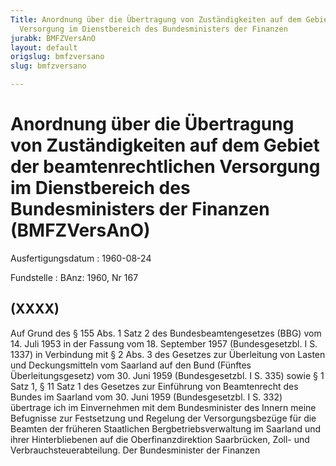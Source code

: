 ```yaml
---
Title: Anordnung über die Übertragung von Zuständigkeiten auf dem Gebiet der beamtenrechtlichen
  Versorgung im Dienstbereich des Bundesministers der Finanzen
jurabk: BMFZVersAnO
layout: default
origslug: bmfzversano
slug: bmfzversano

---
```


# Anordnung über die Übertragung von Zuständigkeiten auf dem Gebiet der beamtenrechtlichen Versorgung im Dienstbereich des Bundesministers der Finanzen (BMFZVersAnO)

Ausfertigungsdatum
:   1960-08-24

Fundstelle
:   BAnz: 1960, Nr 167



## (XXXX)

Auf Grund des § 155 Abs. 1 Satz 2 des Bundesbeamtengesetzes (BBG) vom
14\. Juli 1953 in der Fassung vom 18. September 1957 (Bundesgesetzbl. I
S. 1337) in Verbindung mit § 2 Abs. 3 des Gesetzes zur Überleitung von
Lasten und Deckungsmitteln vom Saarland auf den Bund (Fünftes
Überleitungsgesetz) vom 30. Juni 1959 (Bundesgesetzbl. I S. 335) sowie
§ 1 Satz 1, § 11 Satz 1 des Gesetzes zur Einführung von Beamtenrecht
des Bundes im Saarland vom 30. Juni 1959 (Bundesgesetzbl. I S. 332)
übertrage ich im Einvernehmen mit dem Bundesminister des Innern meine
Befugnisse zur Festsetzung und Regelung der Versorgungsbezüge für die
Beamten der früheren Staatlichen Bergbetriebsverwaltung im Saarland
und ihrer Hinterbliebenen auf die Oberfinanzdirektion Saarbrücken,
Zoll- und Verbrauchsteuerabteilung.
Der Bundesminister der Finanzen

